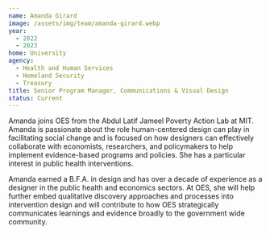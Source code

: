 ```yaml
---
name: Amanda Girard
image: /assets/img/team/amanda-girard.webp
year:
  - 2022
  - 2023
home: University
agency:
  - Health and Human Services
  - Homeland Security
  - Treasury
title: Senior Program Manager, Communications & Visual Design
status: Current
---
```


Amanda joins OES from the Abdul Latif Jameel Poverty Action Lab at MIT. Amanda is passionate about the role human-centered design can play in facilitating social change and is focused on how designers can effectively collaborate with economists, researchers, and policymakers to help implement evidence-based programs and policies. She has a particular interest in public health interventions. 

Amanda earned a B.F.A. in design and has over a decade of experience as a designer in the public health and economics sectors. At OES, she will help further embed qualitative discovery approaches and processes into intervention design and will contribute to how OES strategically communicates learnings and evidence broadly to the government wide community.
